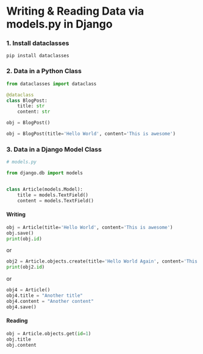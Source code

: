 # Writing & Reading Data via models.py in Django


### 1. Install dataclasses
```
pip install dataclasses
```

### 2. Data in a Python Class

```python
from dataclasses import dataclass

@dataclass
class BlogPost:
    title: str
    content: str
```

```python
obj = BlogPost()
```

```python
obj = BlogPost(title='Hello World', content='This is awesome')
```


### 3. Data in a Django Model Class

```python
# models.py

from django.db import models


class Article(models.Model):
    title = models.TextField()
    content = models.TextField()
```


#### Writing
```python
obj = Article(title='Hello World', content='This is awesome')
obj.save()
print(obj.id)
```
or

```python
obj2 = Article.objects.create(title='Hello World Again', content='This is awesome')
print(obj2.id)
```
or

```python
obj4 = Article()
obj4.title = "Another title"
obj4.content = "Another content"
obj4.save()
```

#### Reading

```python
obj = Article.objects.get(id=1)
obj.title
obj.content
```